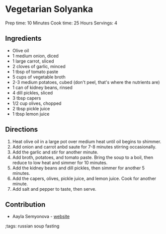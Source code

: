 # Vegetarian Solyanka

Prep time: 10 Minutes
Cook time: 25 Hours
Servings: 4

## Ingredients

- Olive oil
- 1 medium onion, diced
- 1 large carrot, sliced
- 2 cloves of garlic, minced
- 1 tbsp of tomato paste
- 5 cups of vegetable broth
- 2-3 medium potatoes, cubed (don't peel, that's where the nutrients are)
- 1 can of kidney beans, rinsed
- 4 dill pickles, sliced
- 3 tbsp capers
- 1/2 cup olives, chopped
- 2 tbsp pickle juice
- 1 tbsp lemon juice

## Directions

1. Heat olive oil in a large pot over medium heat until oil begins to shimmer.
2. Add onion and carrot anbd saute for 7-8 minutes stirring occasionally.
3. Add the garlic and stir for another minute.
4. Add broth, potatoes, and tomato paste. Bring the soup to a boil, then reduce to low heat and simmer for 10 minutes.
5. Add the kidney beans and dill pickles, then simmer for another 5 minutes.
6. Add the capers, olives, pickle juice, and lemon juice. Cook for another minute.
7. Add salt and pepper to taste, then serve.

## Contribution

- Aayla Semyonova - [website](https://aayla.dev)

;tags: russian soup fasting
